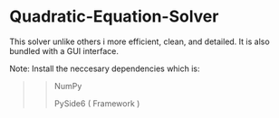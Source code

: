 # Quadratic-Equation-Solver
This solver unlike others i more efficient, clean, and detailed. It is also bundled with a GUI interface.

Note: Install the neccesary dependencies which is:

>> NumPy
>> 
>> PySide6 ( Framework )
